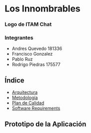 # Los Innombrables

### Logo de ITAM Chat

### Integrantes

- Andres Quevedo 181336
- Francisco Gonzalez 
- Pablo Ruz
- Rodrigo Piedras 175577


## Índice
* [Arquitectura](Arquitectura.md)
* [Metodología](Metodologia.md)
* [Plan de Calidad](PlanDeCalidad.md)
* [Software Requirements](SoftwareRequirements.md)

## Prototipo de la Aplicación

